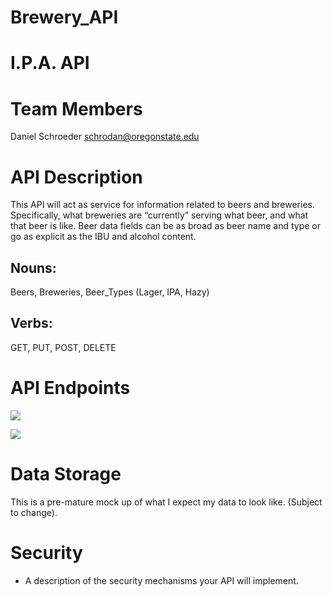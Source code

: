 # Brewery_API

# I.P.A. API

# Team Members

Daniel Schroeder <schrodan@oregonstate.edu>


# API Description

This API will act as service for information related to beers and breweries. Specifically, what breweries are “currently” serving what beer, and what that beer is like. Beer data fields can be as broad as beer name and type or go as explicit as the IBU and alcohol content. 

## Nouns:

Beers, Breweries, Beer_Types (Lager, IPA, Hazy)

## Verbs:

GET, PUT, POST, DELETE


# API Endpoints
![](https://documents.lucidchart.com/documents/f557ec7e-a11e-4557-9736-84f6cbef49a3/pages/0_0?a=1225&x=172&y=98&w=812&h=1961&store=1&accept=image%2F*&auth=LCA%20179adb0e7a4b170293c9b9f925a2cac1d5784cfc-ts%3D1526080812)

![](https://documents.lucidchart.com/documents/f557ec7e-a11e-4557-9736-84f6cbef49a3/pages/0_0?a=1224&x=966&y=168&w=810&h=428&store=1&accept=image%2F*&auth=LCA%203007eddb58ae28a1d0687edce4cc75a34ddd730d-ts%3D1526080812)



# Data Storage

This is a pre-mature mock up of what I expect my data to look like. (Subject to change).



# Security
- A description of the security mechanisms your API will implement.


